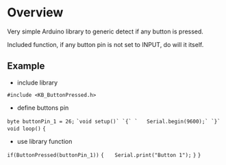 # Overview

Very simple Arduino library to generic detect if any button is pressed.<br>

Included function, if any button pin is not set to INPUT, do will it itself.<br>

## Example

- include library

`#include <KB_ButtonPressed.h>`

- define buttons pin

`byte buttonPin_1 = 26;`
``
`void setup()`
`{`
`	Serial.begin(9600);`
`}`
``
`void loop()`
`{`

- use library function

`if(ButtonPressed(buttonPin_1))`
`{`
`	Serial.print("Button 1");`
`}`
`}`